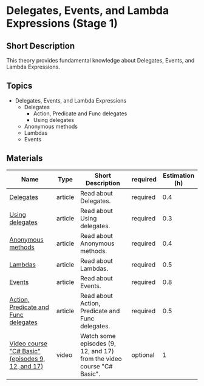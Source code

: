 # Delegates, Events, and Lambda Expressions (Stage 1)

## Short Description

This theory provides fundamental knowledge about Delegates, Events, and Lambda Expressions.

## Topics

* Delegates, Events, and Lambda Expressions
  * Delegates
    * Action, Predicate and Func delegates
    * Using delegates
  * Anonymous methods
  * Lambdas
  * Events

## Materials

| Name                                                                                                                         | Type    | Short Description                                                     | required | Estimation (h) |
|------------------------------------------------------------------------------------------------------------------------------|---------|-----------------------------------------------------------------------|----------|----------------|
| [Delegates](https://metanit.com/sharp/tutorial/3.13.php)                                                                     | article | Read about Delegates.                                                 | required | 0.4            |
| [Using delegates](https://metanit.com/sharp/tutorial/3.43.php)                                                               | article | Read about Using delegates.                                           | required | 0.3            |
| [Anonymous methods](https://metanit.com/sharp/tutorial/3.15.php)                                                             | article | Read about Anonymous methods.                                         | required | 0.4            |
| [Lambdas](https://metanit.com/sharp/tutorial/3.16.php)                                                                       | article | Read about Lambdas.                                                   | required | 0.5            |
| [Events](https://metanit.com/sharp/tutorial/3.14.php)                                                                        | article | Read about Events.                                                    | required | 0.8            |
| [Action, Predicate and Func delegates](https://metanit.com/sharp/tutorial/3.33.php)                                          | article | Read about Action, Predicate and Func delegates.                      | required | 0.5            |
| [Video course "C# Basic" (episodes 9, 12, and 17)](https://www.youtube.com/playlist?list=PLvItDmb0sZw-kmcZAZJ29eTtAV56D5dgW) | video   | Watch some episodes (9, 12, and 17) from the video course "C# Basic". | optional | 1              |
